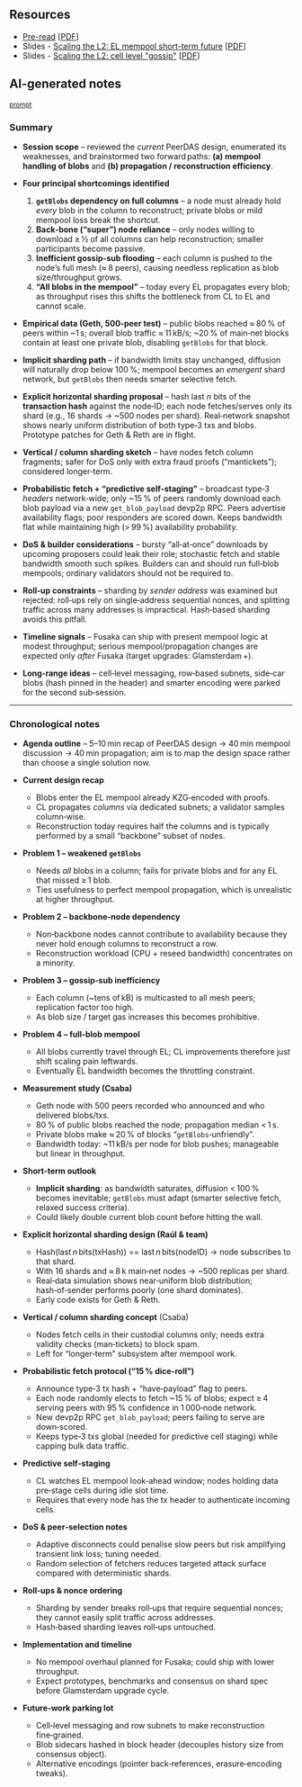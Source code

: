 ## Resources

- [Pre-read](https://hackmd.io/xe5e3ubsQNOuKv3I9YTwyA) [[PDF](Slides-notes/10-Jun_future-of-PeerDAS-preread.pdf)]
- Slides - [Scaling the L2: EL mempool short-term future](https://drive.google.com/file/d/1B0DfGcerj7HCOCWXN3frN_Rn2w1JDpi9/view) [[PDF](Slides-notes/10-Jun_future-of-PeerDAS-slides-el-mempool.pdf)]
- Slides - [Scaling the L2: cell level "gossip"](https://drive.google.com/file/d/1ijtiyVodnvrozeEkLjsrjVuFXc1WpYAw/view) [[PDF](Slides-notes/10-Jun_future-of-PeerDAS-slides-cell-gossip.pdf)]

## AI-generated notes

<sup>[prompt](Slides-notes/AI-info.md)</sup>

### Summary

* **Session scope** – reviewed the *current* PeerDAS design, enumerated its weaknesses, and brainstormed two forward paths: **(a) mempool handling of blobs** and **(b) propagation / reconstruction efficiency**.
* **Four principal shortcomings identified**

  1. **`getBlobs` dependency on full columns** – a node must already hold *every* blob in the column to reconstruct; private blobs or mild mempool loss break the shortcut.
  2. **Back‑bone (“super”) node reliance** – only nodes willing to download ≥ ½ of all columns can help reconstruction; smaller participants become passive.
  3. **Inefficient gossip‑sub flooding** – each column is pushed to the node’s full mesh (≈ 8 peers), causing needless replication as blob size/throughput grows.
  4. **“All blobs in the mempool”** – today every EL propagates every blob; as throughput rises this shifts the bottleneck from CL to EL and cannot scale.
* **Empirical data (Geth, 500‑peer test)** – public blobs reached ≈ 80 % of peers within \~1 s; overall blob traffic ≈ 11 kB/s; \~20 % of main‑net blocks contain at least one private blob, disabling `getBlobs` for that block.
* **Implicit sharding path** – if bandwidth limits stay unchanged, diffusion will naturally drop below 100 %; mempool becomes an *emergent* shard network, but `getBlobs` then needs smarter selective fetch.
* **Explicit horizontal sharding proposal** – hash last *n* bits of the **transaction hash** against the node‑ID; each node fetches/serves only its shard (e.g., 16 shards → \~500 nodes per shard). Real‑network snapshot shows nearly uniform distribution of both type‑3 txs and blobs. Prototype patches for Geth & Reth are in flight.
* **Vertical / column sharding sketch** – have nodes fetch column fragments; safer for DoS only with extra fraud proofs (“mantickets”); considered longer‑term.
* **Probabilistic fetch + “predictive self‑staging”** – broadcast type‑3 *headers* network‑wide; only \~15 % of peers randomly download each blob payload via a new `get_blob_payload` devp2p RPC. Peers advertise availability flags; poor responders are scored down. Keeps bandwidth flat while maintaining high (> 99 %) availability probability.
* **DoS & builder considerations** – bursty “all‑at‑once” downloads by upcoming proposers could leak their role; stochastic fetch and stable bandwidth smooth such spikes. Builders can and should run full‑blob mempools; ordinary validators should not be required to.
* **Roll‑up constraints** – sharding by *sender address* was examined but rejected: roll‑ups rely on single‑address sequential nonces, and splitting traffic across many addresses is impractical. Hash‑based sharding avoids this pitfall.
* **Timeline signals** – Fusaka can ship with present mempool logic at modest throughput; serious mempool/propagation changes are expected only *after* Fusaka (target upgrades: Glamsterdam +).
* **Long‑range ideas** – cell‑level messaging, row‑based subnets, side‑car blobs (hash pinned in the header) and smarter encoding were parked for the second sub‑session.

---

### Chronological notes

* **Agenda outline** – 5–10 min recap of PeerDAS design → 40 min mempool discussion → 40 min propagation; aim is to map the design space rather than choose a single solution now.
* **Current design recap**

  * Blobs enter the EL mempool already KZG‑encoded with proofs.
  * CL propagates *columns* via dedicated subnets; a validator samples column‑wise.
  * Reconstruction today requires half the columns and is typically performed by a small “backbone” subset of nodes.
* **Problem 1 – weakened `getBlobs`**

  * Needs *all* blobs in a column; fails for private blobs and for any EL that missed ≥ 1 blob.
  * Ties usefulness to perfect mempool propagation, which is unrealistic at higher throughput.
* **Problem 2 – backbone‑node dependency**

  * Non‑backbone nodes cannot contribute to availability because they never hold enough columns to reconstruct a row.
  * Reconstruction workload (CPU + reseed bandwidth) concentrates on a minority.
* **Problem 3 – gossip‑sub inefficiency**

  * Each column (\~tens of kB) is multicasted to all mesh peers; replication factor too high.
  * As blob size / target gas increases this becomes prohibitive.
* **Problem 4 – full‑blob mempool**

  * All blobs currently travel through EL; CL improvements therefore just shift scaling pain leftwards.
  * Eventually EL bandwidth becomes the throttling constraint.
* **Measurement study (Csaba)**

  * Geth node with 500 peers recorded who announced and who delivered blobs/txs.
  * 80 % of public blobs reached the node; propagation median < 1 s.
  * Private blobs make ≈ 20 % of blocks “`getBlobs`‑unfriendly”.
  * Bandwidth today: \~11 kB/s per node for blob pushes; manageable but linear in throughput.
* **Short‑term outlook**

  * **Implicit sharding**: as bandwidth saturates, diffusion < 100 % becomes inevitable; `getBlobs` must adapt (smarter selective fetch, relaxed success criteria).
  * Could likely double current blob count before hitting the wall.
* **Explicit horizontal sharding design (Raúl & team)**

  * Hash(last *n* bits(txHash)) == last *n* bits(nodeID) → node subscribes to that shard.
  * With 16 shards and ≈ 8 k main‑net nodes → \~500 replicas per shard.
  * Real‑data simulation shows near‑uniform blob distribution; hash‑of‑sender performs poorly (one shard dominates).
  * Early code exists for Geth & Reth.
* **Vertical / column sharding concept** (Csaba)

  * Nodes fetch cells in their custodial columns only; needs extra validity checks (man‑tickets) to block spam.
  * Left for “longer‑term” subsystem after mempool work.
* **Probabilistic fetch protocol (“15 % dice‑roll”)**

  * Announce type‑3 tx hash + “have‑payload” flag to peers.
  * Each node randomly elects to fetch \~15 % of blobs; expect ≥ 4 serving peers with 95 % confidence in 1 000‑node network.
  * New devp2p RPC `get_blob_payload`; peers failing to serve are down‑scored.
  * Keeps type‑3 txs global (needed for predictive cell staging) while capping bulk data traffic.
* **Predictive self‑staging**

  * CL watches EL mempool look‑ahead window; nodes holding data pre‑stage cells during idle slot time.
  * Requires that every node has the tx header to authenticate incoming cells.
* **DoS & peer‑selection notes**

  * Adaptive disconnects could penalise slow peers but risk amplifying transient link loss; tuning needed.
  * Random selection of fetchers reduces targeted attack surface compared with deterministic shards.
* **Roll‑ups & nonce ordering**

  * Sharding by sender breaks roll‑ups that require sequential nonces; they cannot easily split traffic across addresses.
  * Hash‑based sharding leaves roll‑ups untouched.
* **Implementation and timeline**

  * No mempool overhaul planned for Fusaka; could ship with lower throughput.
  * Expect prototypes, benchmarks and consensus on shard spec before Glamsterdam upgrade cycle.
* **Future‑work parking lot**

  * Cell‑level messaging and row subnets to make reconstruction fine‑grained.
  * Blob sidecars hashed in block header (decouples history size from consensus object).
  * Alternative encodings (pointer back‑references, erasure‑encoding tweaks).